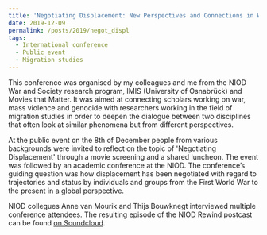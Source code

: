 ```yaml
---
title: 'Negotiating Displacement: New Perspectives and Connections in War, Migration and Refugee Studies'
date: 2019-12-09
permalink: /posts/2019/negot_displ
tags:
  - International conference
  - Public event
  - Migration studies
---
```

This conference was organised by my colleagues and me from the NIOD War and Society research program, IMIS (University of Osnabrück) and Movies that Matter. It was aimed at connecting scholars working on war, mass violence and genocide with researchers working in the field of migration studies in order to deepen the dialogue between two disciplines that often look at similar phenomena but from different perspectives.

At the public event on the 8th of December people from various backgrounds were invited to reflect on the topic of 'Negotiating Displacement' through a movie screening
and a shared luncheon. The event was followed by an academic conference at the NIOD. The conference’s guiding question was how displacement has been negotiated with regard to trajectories and status by individuals and groups from the First World War to the present in a global perspective.

NIOD collegues Anne van Mourik and Thijs Bouwknegt interviewed multiple conference attendees. 
The resulting episode of the NIOD Rewind postcast can be found
<a href="https://soundcloud.com/niod_rewind_podcast/niod-rewind-episode-4-negotiating-displacement">on Soundcloud</a>.
